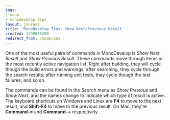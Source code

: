 ```yaml
---
tags:
- mono
- monodevelop tips
layout: journal
title: 'MonoDevelop Tips: Show Next/Previous Result'
created: 1299085200
redirect_from: /node/201
---
```

One of the most useful pairs of commands in MonoDevelop is _Show Next Result_ and _Show Previous Result_. These commands move through items in the most recently active navigation list. Right after building, they will cycle though the build errors and warnings; after searching, they cycle through the search results; after running unit tests, they cycle though the test failures, and so on.<!--break-->

The commands can be found in the _Search_ menu as _Show Previous_ and _Show Next_, and the names change to indicate which type of result is active. The keyboard shortcuts on Windows and Linux are <strong>F4</strong> to move to the next result, and <strong>Shift-F4</strong> to move to the previous result. On Mac, they're <strong>Command-=</strong> and <strong>Command-+</strong> respectively.
